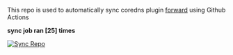 This repo is used to automatically sync coredns plugin [forward](https://github.com/QZLin/forward) using Github Actions

**sync job ran [25] times**

[![Sync Repo](https://github.com/QZLin/coredns-extract/actions/workflows/sync.yaml/badge.svg)](https://github.com/QZLin/coredns-extract/actions/workflows/sync.yaml)
